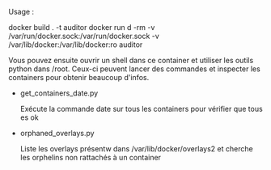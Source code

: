 Usage : 

docker build . -t auditor
docker run d -rm -v /var/run/docker.sock:/var/run/docker.sock -v /var/lib/docker:/var/lib/docker:ro auditor 

Vous pouvez ensuite ouvrir un shell dans ce container et utiliser les outils python dans /root.
Ceux-ci peuvent lancer des commandes et inspecter les containers pour obtenir beaucoup d'infos. 

* get_containers_date.py

  Exécute la commande date sur tous les containers pour vérifier que tous es ok

* orphaned_overlays.py

  Liste les overlays présentw dans /var/lib/docker/overlays2 et cherche les orphelins non rattachés à un container

